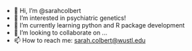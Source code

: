 - 👋 Hi, I’m @sarahcolbert
- 👀 I’m interested in psychiatric genetics!
- 🌱 I’m currently learning python and R package development
- 💞️ I’m looking to collaborate on ...
- 📫 How to reach me: sarah.colbert@wustl.edu

<!---
sarahcolbert/sarahcolbert is a ✨ special ✨ repository because its `README.md` (this file) appears on your GitHub profile.
You can click the Preview link to take a look at your changes.
--->
